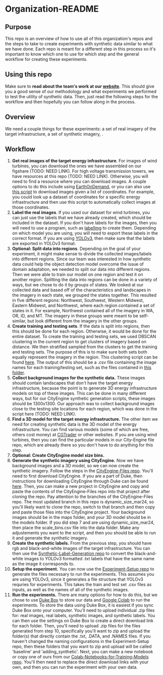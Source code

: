 # Organization-README

## Purpose
This repo is an overview of how to use all of this organization's repos and the steps to take to create experiments with synthetic data similar to what we have done. Each repo is meant for a different step in this process so it's important to know which one to use for which step and the general workflow for creating these experiments.

## Using this repo
Make sure to **read about the team's work at our [website](https://duke-bc-dl-for-energy-infrastructure.github.io/)**. This should give you a good sense of our methodology and what experiments we performed to test the utility of synthetic data. Then, just read the following steps for the workflow and then hopefully you can follow along in the process.

## Overview
We need a couple things for these experiments: a set of real imagery of the target infrastructure, a set of synthetic imagery, .

## Workflow
1. **Get real images of the target energy infrastructure**. For images of wind turbines, you can download the ones we have assembled on our figshare (TODO: NEED LINK). For high voltage transmission towers, we have resources at this repo (TODO: NEED LINK). Otherwise, you will need to find a resource where you can download images. A couple options to do this include using [EarthOnDemand](https://earthondemand.astraea.earth/), or you can also use [this script](https://github.com/Duke-BC-DL-for-Energy-Infrastructure/Collecting-Images/blob/main/gee_download.py) to download images given a list of coordinates. For example, you could look up a dataset of coordinates for a specific energy infrastructure and then use this script to automatically collect images at those coordinates.
2. **Label the real images**. If you used our dataset for wind turbines, you can just use the labels that we have already created, which should be included in the dataset. If you don't have labels for the images, then you will need to use a program, such as [labelImg](https://github.com/Duke-BC-DL-for-Energy-Infrastructure/labelImg) to create them. Depending on which model you are using, you will need to export these labels in the correct format. If you are using [YOLOv3](https://github.com/Duke-BC-DL-for-Energy-Infrastructure/yolov3), then make sure that the labels are exported in YOLOv3 format.
3. **Optional: Split data into regions**. Depending on the goal of your experiment, it might make sense to divide the collected images/labels into different regions. Since our team was interested in how synthetic data could help the object detection model overcome the issue of domain adaptation, we needed to split our data into different regions. Then we were able to train our model on one region and test it on another region. Splitting the data into regions can be done in a variety of ways, but we chose to do it by groups of states. We looked at our collected data and based off of the characteristics and landscapes in the imagery in each state, we grouped the states together. This resulted in five different regions: Northwest, Southwest, Western Midwest, Eastern Midwest, and Northwest, where each region contained a set of states in it. For example, Northwest contained all of the imagery in WA, OR, ID, and MT. The imagery in these groups were meant to be self-similar, but look different from the imagery in the other groups.
4. **Create training and testing sets**. If the data is split into regions, then this should be done for each region. Otherwise, it would be done for the entire dataset. To create the training and testing sets, we used DBSCAN clustering in the current region to get clusters of imagery based on distance. We then stratified sampled from the clusters to get the training and testing sets. The purpose of this is to make sure both sets both equally represent the imagery in the region. This clustering script can be found [here](https://github.com/Duke-BC-DL-for-Energy-Infrastructure/Collecting-Images/blob/main/clustering.py). The output of this should be a .csv file containing the image names for each training/testing set, such as the files contained in [this folder](https://github.com/Duke-BC-DL-for-Energy-Infrastructure/Experiment-Setup/tree/main/Train-and-Test-Splits).
5. **Collect background images for the synthetic data.** These images should contain landscapes that don't have the target energy infrastructure, because the point is to generate 3D energy infrastructure models on top of these images. This can be done in many different ways, but for our CityEngine synthetic generation scripts, these images should be 1300x1300. Our approach was to collect background images close to the testing site locations for each region, which was done in the script here (TODO: NEED LINK).
6. **Find a 3D model for the target energy infrastructure.** The other item we need for creating synthetic data is the 3D model of the energy infrastructure. You can find various models (some of which are free, others cost money) at [CGTrader](https://www.cgtrader.com/) or other websites. If you are using wind turbines, then you can find the particular models in our City-Engine file repo, which are already there so you don't have to do anything for this step.
7. **Optional: Create CityEngine model size bins.**
8. **Generate the synthetic imagery using CityEngine.** Now we have background images and a 3D model, so we can now create the synthetic imagery. Follow the steps in the [CityEngine-Files repo](https://github.com/Duke-BC-DL-for-Energy-Infrastructure/CityEngine-Files). You'll need to first download CityEngine. If you are a part of Duke, then instructions for downloading CityEngine through Duke can be found [here](https://docs.google.com/document/d/1dkeaf02TdYEw_c0JIKerwnadENw-H2FgmoPIaSxxwLM/edit?usp=sharing). Then, you can make a new project in CityEngine and copy and paste the contents of the CityEngine-Files repo into that project after cloning the repo. Pay attention to the branches of the CityEngine-Files repo. The most updated branch in this repo is dynamic_size_mar24, so you'll likely want to clone the repo, switch to that branch and then copy and paste those files into the CityEngine project. Your background images should be in the maps folder, and your 3D model should be in the models folder. If you did step 7 and are using dynamic_size_mar24, then place the scale_bins.csv file into the data folder. Make any adjustements you want to the script, and then you should be able to run it and generate the synthetic imagery.
9. **Create the synthetic labels.** From the previous step, you should have rgb and black-and-white images of the target infrastructure. You can then use the [Synthetic-Label-Generation repo](https://github.com/Duke-BC-DL-for-Energy-Infrastructure/Synthetic-Label-Generation) to convert the black-and-white images to YOLOv3 formatted .txt labels that have the same name as the image it corresponds to.
10. **Setup the experiment.** You can now use the [Experiment-Setup repo](https://github.com/Duke-BC-DL-for-Energy-Infrastructure/Experiment-Setup) to generate the files necessary to run the experiments. This assumes you are using YOLOv3, since it generates a file structure that YOLOv3 requries for experiments. This takes the train and test set .csv files as inputs, as well as the names of all of the synthetic images. 
11. **Run the experiments.** There are many options for how to do this, but we chose to use [Duke Box](https://box.duke.edu/) to store our data and [Google Colab](https://colab.research.google.com/) to run the experiments. To store the data using Duke Box, it is easiest if you sync Duke Box onto your computer. You'll need to upload individual .zip files for: real images, real labels, synthetic images, and synthetic labels. You can then use the settings on Duke Box to create a direct download link for each folder. Then, you'll need to upload .zip files for the files generated from step 10, specifically you'll want to zip and upload the folder(s) that directly contain the .txt, .DATA, and .NAMES files. If you haven't changed the naming configurations in the Experiment-Setup repo, then these folders that you want to zip and upload will be called 'baseline' and 'adding_synthetic'. Next, you can make a new notebook or copy one of ours from our [Colab-Notebooks-for-Training-Models repo](https://github.com/Duke-BC-DL-for-Energy-Infrastructure/Colab-Notebooks-for-Training-Models). You'll then need to replace the direct download links with your own, and then you can run the experiment with your own data.
